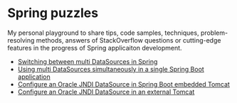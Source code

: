 # Spring puzzles

My personal playground to share tips, code samples, techniques, problem-resolving methods, answers of StackOverflow questions or cutting-edge features in the progress of Spring applicaiton development.

* [Switching between multi DataSources in Spring](./jdbc-ds-vanilla/GUIDE.md)
* [Using multi DataSources simultaneously in a single Spring Boot application](./multi-ds/GUIDE.md)
* [Configure an Oracle JNDI DataSource in Spring Boot embedded Tomcat](./oracle-jndi-ds-jar/GUIDE.md)
* [Configure an Oracle JNDI DataSource in an external Tomcat](./oracle-jndi-ds-war/GUIDE.md)

